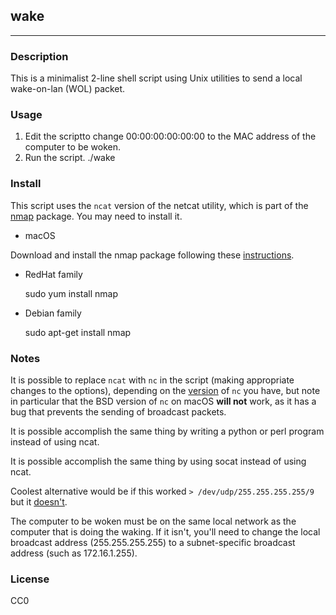 ## wake

---

### Description

This is a minimalist 2-line shell script using Unix utilities to send a local wake-on-lan (WOL) packet.

### Usage

1. Edit the scriptto change 00:00:00:00:00:00 to the MAC address of the computer to be woken.
2. Run the script.
    ./wake

### Install

This script uses the `ncat` version of the netcat utility, which is part of the [nmap](https://nmap.org) package.
You may need to install it.
 
* macOS

Download and install the nmap package following these [instructions](https://nmap.org/book/inst-macosx.html). 

* RedHat family

    sudo yum install nmap

* Debian family

    sudo apt-get install nmap

### Notes

It is possible to replace `ncat` with `nc` in the script (making appropriate changes to the options),
depending on the [version](https://unix.stackexchange.com/questions/368155/what-are-the-differences-between-ncat-nc-and-netcat#368160)
of `nc` you have, but note in particular that the BSD version of `nc` on macOS **will not** work, as it has a bug that
prevents the sending of broadcast packets.

It is possible accomplish the same thing by writing a python or perl program instead of using ncat.

It is possible accomplish the same thing by using socat instead of using ncat.

Coolest alternative would be if this worked `> /dev/udp/255.255.255.255/9` but it [doesn't](https://unix.stackexchange.com/questions/217613/bash-permission-denied-when-trying-to-echo-data-directly-to-network).
 
The computer to be woken must be on the same local network as the computer that is doing the waking.
If it isn't, you'll need to change the local broadcast address (255.255.255.255) to a
subnet-specific broadcast address (such as 172.16.1.255).

### License

CC0
